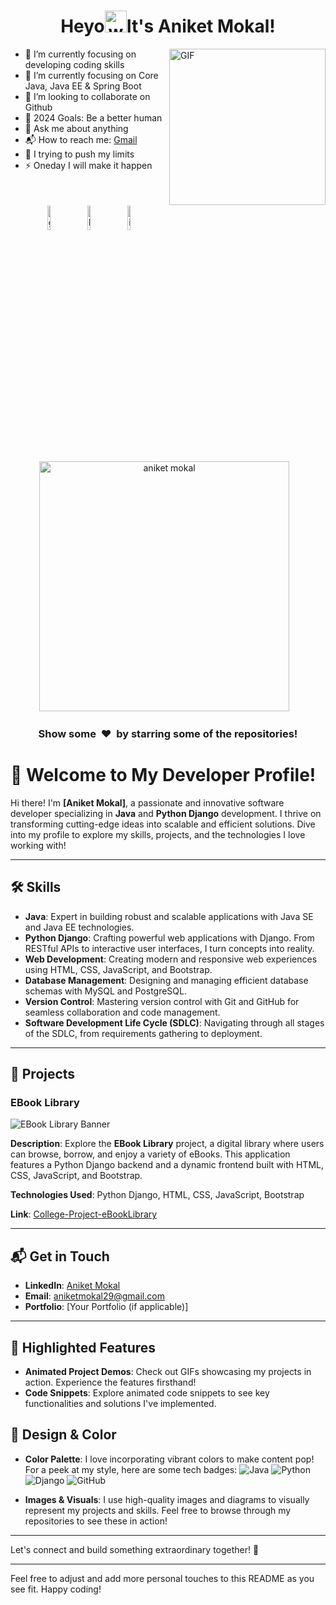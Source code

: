 <h1 align="center">Heyo<img alt="wave" src="https://emojis.slackmojis.com/emojis/images/1588177020/8809/wave_hello.gif?1588177020" width="35">It's Aniket Mokal!  </h1>


<img align="right" height="250px" alt="GIF" src="https://www.google.com/url?sa=i&url=https%3A%2F%2Fpngtree.com%2Fso%2Fdeveloper&psig=AOvVaw2CLoGLWwXz8tb7NL4QcZQ-&ust=1722520242920000&source=images&cd=vfe&opi=89978449&ved=0CBEQjRxqFwoTCMiNrZO20YcDFQAAAAAdAAAAABAE" padding="5px" />

- 🔭 I’m currently focusing on developing coding skills 
- 🌱 I’m currently focusing on Core Java, Java EE & Spring Boot
- 👯 I’m looking to collaborate on Github
- 🥅 2024 Goals: Be a better human 
- 💬 Ask me about anything
- 📬 How to reach me: <a href="mailto:aniketmokal29@gmail.com" target="_blank">Gmail</a>
- 🧗 I trying to push my limits
- ⚡ Oneday I will make it happen 

</br>




<p align="center" >
	<a href="https://github.com/mokal2002" target="_blank"><img alt="github"  width="10%" style="padding:5px" src="https://img.icons8.com/clouds/100/000000/github.png"/></a>
	<a href="https://www.linkedin.com/in/aniketmokal29/" target="_blank"><img alt="linkedin" width="10%" style="padding:5px" src="https://img.icons8.com/clouds/100/000000/linkedin.png"/></a>
	<a href="https://www.instagram.com/mokal_2002" target="_blank"><img alt="instagram" width="10%" style="padding:5px" src="https://img.icons8.com/clouds/100/000000/instagram.png"/></a>
</p>



<p align='center'><img width="400px" src="" alt="aniket mokal" />&nbsp; &nbsp;<img width="400px"/></p>

<!--START_SECTION_PROFILE_VIEWS:readme-info-->
<!--END_SECTION_PROFILE_VIEWS:readme-info-->

<!--START_SECTION_LINES_OF_CODE:readme-info-->
<!--END_SECTION_LINES_OF_CODE:readme-info-->

<!--START_CONTRIBUTIONS:readme-info-->
<!--END_CONTRIBUTIONS:readme-info-->

<!--START_SECTION_DAILY_COMMIT:readme-info-->
<!--END_SECTION_DAILY_COMMIT:readme-info-->

<!--START_SECTION_WEEKLY_COMMIT:readme-info-->
<!--END_SECTION_WEEKLY_COMMIT:readme-info-->

<!--START_SECTION_LANGUAGE:readme-info-->
<!--END_SECTION_LANGUAGE:readme-info-->

<h3 align='center'>Show some &nbsp;❤️&nbsp; by starring some of the repositories! </h3> 


















# 👋 Welcome to My Developer Profile!

Hi there! I'm **[Aniket Mokal]**, a passionate and innovative software developer specializing in **Java** and **Python Django** development. I thrive on transforming cutting-edge ideas into scalable and efficient solutions. Dive into my profile to explore my skills, projects, and the technologies I love working with!

---

## 🛠️ Skills

- **Java**: Expert in building robust and scalable applications with Java SE and Java EE technologies.
- **Python Django**: Crafting powerful web applications with Django. From RESTful APIs to interactive user interfaces, I turn concepts into reality.
- **Web Development**: Creating modern and responsive web experiences using HTML, CSS, JavaScript, and Bootstrap.
- **Database Management**: Designing and managing efficient database schemas with MySQL and PostgreSQL.
- **Version Control**: Mastering version control with Git and GitHub for seamless collaboration and code management.
- **Software Development Life Cycle (SDLC)**: Navigating through all stages of the SDLC, from requirements gathering to deployment.

---

## 🚀 Projects

### EBook Library

![EBook Library Banner](https://via.placeholder.com/800x400?text=EBook+Library) <!-- Placeholder image -->

**Description**: Explore the **EBook Library** project, a digital library where users can browse, borrow, and enjoy a variety of eBooks. This application features a Python Django backend and a dynamic frontend built with HTML, CSS, JavaScript, and Bootstrap.

**Technologies Used**: Python Django, HTML, CSS, JavaScript, Bootstrap

**Link**: [College-Project-eBookLibrary](https://github.com/mokal2002/College-Project-eBookLibrary)

---

## 📬 Get in Touch

- **LinkedIn**: [Aniket Mokal](https://shorturl.at/gtEKT)
- **Email**: aniketmokal29@gmail.com
- **Portfolio**: [Your Portfolio (if applicable)]

---

## 🌟 Highlighted Features

- **Animated Project Demos**: Check out GIFs showcasing my projects in action. Experience the features firsthand!
- **Code Snippets**: Explore animated code snippets to see key functionalities and solutions I've implemented.

## 🎨 Design & Color

- **Color Palette**: I love incorporating vibrant colors to make content pop! For a peek at my style, here are some tech badges:
  ![Java](https://img.shields.io/badge/Java-ED8B00?style=for-the-badge&logo=java&logoColor=white)
  ![Python](https://img.shields.io/badge/Python-306998?style=for-the-badge&logo=python&logoColor=ffdd54)
  ![Django](https://img.shields.io/badge/Django-092D35?style=for-the-badge&logo=django&logoColor=white)
  ![GitHub](https://img.shields.io/badge/GitHub-181717?style=for-the-badge&logo=github&logoColor=white)

- **Images & Visuals**: I use high-quality images and diagrams to visually represent my projects and skills. Feel free to browse through my repositories to see these in action!

---

Let's connect and build something extraordinary together! 🚀

---

Feel free to adjust and add more personal touches to this README as you see fit. Happy coding!
